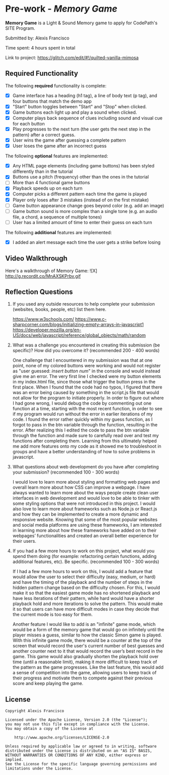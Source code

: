 # Pre-work - _Memory Game_

**Memory Game** is a Light & Sound Memory game to apply for CodePath's SITE Program.

Submitted by: Alexis Francisco

Time spent: 4 hours spent in total

Link to project: https://glitch.com/edit/#!/quilted-vanilla-mimosa

## Required Functionality

The following **required** functionality is complete:

- [x] Game interface has a heading (h1 tag), a line of body text (p tag), and four buttons that match the demo app
- [x] "Start" button toggles between "Start" and "Stop" when clicked.
- [x] Game buttons each light up and play a sound when clicked.
- [x] Computer plays back sequence of clues including sound and visual cue for each button
- [x] Play progresses to the next turn (the user gets the next step in the pattern) after a correct guess.
- [x] User wins the game after guessing a complete pattern
- [x] User loses the game after an incorrect guess

The following **optional** features are implemented:

- [x] Any HTML page elements (including game buttons) has been styled differently than in the tutorial
- [x] Buttons use a pitch (frequency) other than the ones in the tutorial
- [ ] More than 4 functional game buttons
- [x] Playback speeds up on each turn
- [x] Computer picks a different pattern each time the game is played
- [x] Player only loses after 3 mistakes (instead of on the first mistake)
- [ ] Game button appearance change goes beyond color (e.g. add an image)
- [ ] Game button sound is more complex than a single tone (e.g. an audio file, a chord, a sequence of multiple tones)
- [ ] User has a limited amount of time to enter their guess on each turn

The following **additional** features are implemented:

- [x] I added an alert message each time the user gets a strike before losing

## Video Walkthrough

Here's a walkthrough of Memory Game:
![X] http://g.recordit.co/MnAXSKPrbv.gif

## Reflection Questions

1. If you used any outside resources to help complete your submission (websites, books, people, etc) list them here.

   https://www.w3schools.com/
   https://www.c-sharpcorner.com/blogs/initializing-empty-arrays-in-javascript1
   https://developer.mozilla.org/en-US/docs/web/javascript/reference/global_objects/math/random

2. What was a challenge you encountered in creating this submission (be specific)? How did you overcome it? (recommended 200 - 400 words)

   One challenge that I encountered in my submission was that at one point, none of my colored buttons were working and would not register as "user guessed: _insert button num_" in the console and would instead give me an error. The very first line I checked were my button elements in my index.html file, since those what trigger the button press in the first place. When I found that the code had no typos, I figured that there was an error being caused by something in the script.js file that would not allow for the program to initiate properly. In order to figure out where I had gone wrong, I would debug the code by commenting out one function at a time, starting with the most recent function, in order to see if my program would run without the error in earlier iterations of my code. I found the error rather quickly within my guess function, as I forgot to pass in the btn variable through the function, resulting in the error. After realizing this I edited the code to pass the btn variable through the function and made sure to carefully read over and test my functions after completing them. Learning from this ultimately helped me add more features onto my code as it showed me to troubleshoot in groups and have a better understanding of how to solve problems in javascript.

3. What questions about web development do you have after completing your submission? (recommended 100 - 300 words)

   I would love to learn more about styling and formatting web pages and overall learn more about how CSS can improve a webpage. I have always wanted to learn more about the ways people create clean user interfaces in web development and would love to be able to tinker with some styling options that were not introduced in this project. I would also love to learn more about frameworks such as Node.js or React.js and how they can be implemented to create a more dynamic and responsive website. Knowing that some of the most popular websites and social media platforms are using these frameworks, I am interested in learning more about how these frameworks have added on to their webpages’ functionalities and created an overall better experience for their users. 

4. If you had a few more hours to work on this project, what would you spend them doing (for example: refactoring certain functions, adding additional features, etc). Be specific. (recommended 100 - 300 words)

   If I had a few more hours to work on this, I would add a feature that would allow the user to select their difficulty (easy, medium, or hard) and have the timing of the playback and the number of steps in the hidden pattern change based on the difficulty chosen. For this, I would make it so that the easiest game mode has no shortened playback and have less iterations of their pattern, while hard would have a shorter playback hold and more iterations to solve the pattern. This would make it so that users can have more difficult modes in case they decide that the current mode is too easy for them.

   Another feature I would like to add is an "infinite" game mode, which would be a form of the memory game that would go on infinitely until the player misses a guess, similar to how the classic Simon game is played. With this infinite game mode, there would be a counter at the top of the screen that would record the user's current number of best guesses and another counter next to it that would record the user’s best record in the game. This game would also gradually shorten the playback hold over time (until a reasonable limit), making it more difficult to keep track of the pattern as the game progresses. Like the last feature, this would add a sense of competition into the game, allowing users to keep track of their progress and motivate them to compete against their previous score and keep playing the game.

## License

    Copyright Alexis Francisco

    Licensed under the Apache License, Version 2.0 (the "License");
    you may not use this file except in compliance with the License.
    You may obtain a copy of the License at

        http://www.apache.org/licenses/LICENSE-2.0

    Unless required by applicable law or agreed to in writing, software
    distributed under the License is distributed on an "AS IS" BASIS,
    WITHOUT WARRANTIES OR CONDITIONS OF ANY KIND, either express or implied.
    See the License for the specific language governing permissions and
    limitations under the License.
